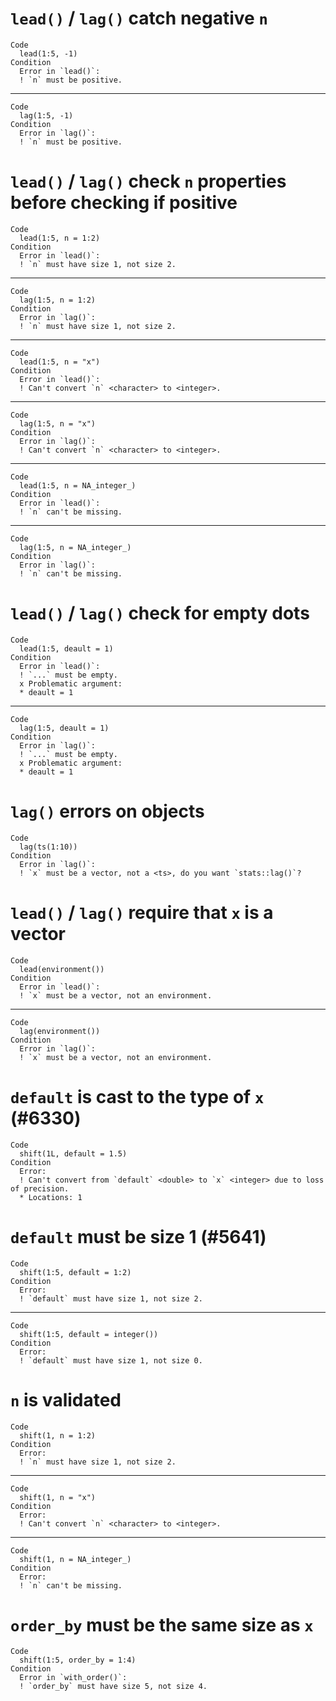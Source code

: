 # `lead()` / `lag()` catch negative `n`

    Code
      lead(1:5, -1)
    Condition
      Error in `lead()`:
      ! `n` must be positive.

---

    Code
      lag(1:5, -1)
    Condition
      Error in `lag()`:
      ! `n` must be positive.

# `lead()` / `lag()` check `n` properties before checking if positive

    Code
      lead(1:5, n = 1:2)
    Condition
      Error in `lead()`:
      ! `n` must have size 1, not size 2.

---

    Code
      lag(1:5, n = 1:2)
    Condition
      Error in `lag()`:
      ! `n` must have size 1, not size 2.

---

    Code
      lead(1:5, n = "x")
    Condition
      Error in `lead()`:
      ! Can't convert `n` <character> to <integer>.

---

    Code
      lag(1:5, n = "x")
    Condition
      Error in `lag()`:
      ! Can't convert `n` <character> to <integer>.

---

    Code
      lead(1:5, n = NA_integer_)
    Condition
      Error in `lead()`:
      ! `n` can't be missing.

---

    Code
      lag(1:5, n = NA_integer_)
    Condition
      Error in `lag()`:
      ! `n` can't be missing.

# `lead()` / `lag()` check for empty dots

    Code
      lead(1:5, deault = 1)
    Condition
      Error in `lead()`:
      ! `...` must be empty.
      x Problematic argument:
      * deault = 1

---

    Code
      lag(1:5, deault = 1)
    Condition
      Error in `lag()`:
      ! `...` must be empty.
      x Problematic argument:
      * deault = 1

# `lag()` errors on <ts> objects

    Code
      lag(ts(1:10))
    Condition
      Error in `lag()`:
      ! `x` must be a vector, not a <ts>, do you want `stats::lag()`?

# `lead()` / `lag()` require that `x` is a vector

    Code
      lead(environment())
    Condition
      Error in `lead()`:
      ! `x` must be a vector, not an environment.

---

    Code
      lag(environment())
    Condition
      Error in `lag()`:
      ! `x` must be a vector, not an environment.

# `default` is cast to the type of `x` (#6330)

    Code
      shift(1L, default = 1.5)
    Condition
      Error:
      ! Can't convert from `default` <double> to `x` <integer> due to loss of precision.
      * Locations: 1

# `default` must be size 1 (#5641)

    Code
      shift(1:5, default = 1:2)
    Condition
      Error:
      ! `default` must have size 1, not size 2.

---

    Code
      shift(1:5, default = integer())
    Condition
      Error:
      ! `default` must have size 1, not size 0.

# `n` is validated

    Code
      shift(1, n = 1:2)
    Condition
      Error:
      ! `n` must have size 1, not size 2.

---

    Code
      shift(1, n = "x")
    Condition
      Error:
      ! Can't convert `n` <character> to <integer>.

---

    Code
      shift(1, n = NA_integer_)
    Condition
      Error:
      ! `n` can't be missing.

# `order_by` must be the same size as `x`

    Code
      shift(1:5, order_by = 1:4)
    Condition
      Error in `with_order()`:
      ! `order_by` must have size 5, not size 4.

